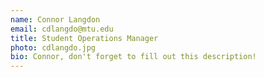 ```yaml
---
name: Connor Langdon
email: cdlangdo@mtu.edu
title: Student Operations Manager
photo: cdlangdo.jpg
bio: Connor, don't forget to fill out this description!
---
```

